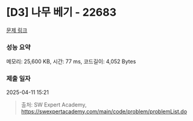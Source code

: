# [D3] 나무 베기 - 22683 

[문제 링크](https://swexpertacademy.com/main/code/problem/problemDetail.do?contestProbId=AZIyCYJ6p30DFAQP) 

### 성능 요약

메모리: 25,600 KB, 시간: 77 ms, 코드길이: 4,052 Bytes

### 제출 일자

2025-04-11 15:21



> 출처: SW Expert Academy, https://swexpertacademy.com/main/code/problem/problemList.do